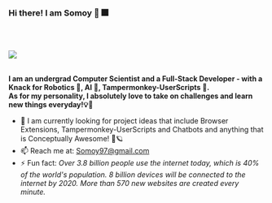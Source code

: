 ### Hi there! I am Somoy 👋 🎆
<br/>
<br/>

<img src="https://steamuserimages-a.akamaihd.net/ugc/959720256692708008/F46D369E23B735E4BF8244892C8F61CAE90BCE29/"></img>

<br/>
<b>I am an undergrad Computer Scientist and a Full-Stack Developer - with a Knack for Robotics 🤖, AI 🧠, Tampermonkey-UserScripts 🙊.</b>
<br/>
<b>As for my personality, I absolutely love to take on challenges and learn new things everyday!💡🌌</b>

- 👯 I am currently looking for project ideas that include Browser Extensions, Tampermonkey-UserScripts and Chatbots and anything that is Conceptually Awesome! 🚀🪐
- 📫 Reach me at: Somoy97@gmail.com
- ⚡ Fun fact: *Over 3.8 billion people use the internet today, which is 40% of the world's population. 8 billion devices will be connected to the internet by 2020. More than 570 new websites are created every minute.*

<!--
**Somoy73/Somoy73** is a ✨ _special_ ✨ repository because its `README.md` (this file) appears on your GitHub profile.

Here are some ideas to get you started:

- 🔭 I’m currently working on Javascript Projects 
- 🌱 I’m currently learning MERN-Stack and AI
- 👯 I’m looking to collaborate on anything related to what I am learning or working on
- 📫 How to reach me: Somoy97@gmail.com

- 🔭 I’m currently working on ...
- 🌱 I’m currently learning ...
- 👯 I’m looking to collaborate on ...
- 🤔 I’m looking for help with ...
- 💬 Ask me about ...
- 📫 How to reach me: ...
- 😄 Pronouns: ...
- ⚡ Fun fact: ...
-->
